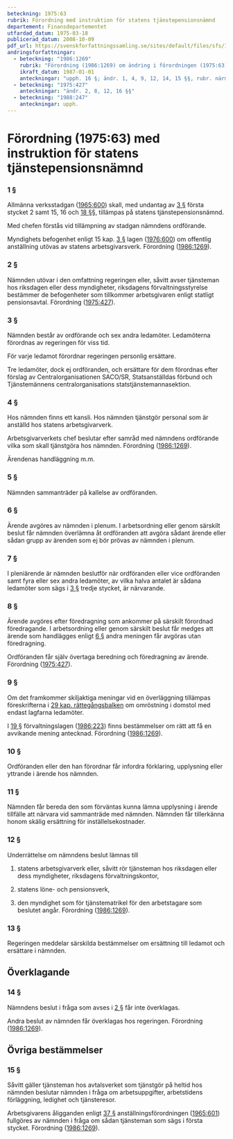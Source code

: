 ```yaml
---
beteckning: 1975:63
rubrik: Förordning med instruktion för statens tjänstepensionsnämnd
departement: Finansdepartementet
utfardad_datum: 1975-03-18
publicerad_datum: 2008-10-09
pdf_url: https://svenskforfattningssamling.se/sites/default/files/sfs/1975-03/SFS1975-63.pdf
andringsforfattningar:
  - beteckning: "1986:1269"
    rubrik: "Förordning (1986:1269) om ändring i förordningen (1975:63) med instruktion för statens tjänstepensionsnämnd"
    ikraft_datum: 1987-01-01
    anteckningar: "upph. 16 §; ändr. 1, 4, 9, 12, 14, 15 §§, rubr. närmast före 14 §"
  - beteckning: "1975:427"
    anteckningar: "ändr. 2, 8, 12, 16 §§"
  - beteckning: "1988:247"
    anteckningar: upph.
---
```


# Förordning (1975:63) med instruktion för statens tjänstepensionsnämnd

### 1 §

Allmänna verksstadgan ([1965:600](https://selex.se/eli/sfs/1965/600)) skall, med undantag av [3 §](#3) första stycket 2 samt 15, 16 och [18 §](#18)§, tillämpas på statens tjänstepensionsnämnd.

Med chefen förstås vid tillämpning av stadgan nämndens ordförande.

Myndighets befogenhet enligt 15 kap. [3 §](#kap15.3) lagen ([1976:600](https://selex.se/eli/sfs/1976/600)) om offentlig anställning utövas av statens arbetsgivarsverk. Förordning ([1986:1269](https://selex.se/eli/sfs/1986/1269)).

### 2 §

Nämnden utövar i den omfattning regeringen eller, såvitt avser tjänsteman hos riksdagen eller dess myndigheter, riksdagens förvaltningsstyrelse bestämmer de befogenheter som tillkommer arbetsgivaren enligt statligt pensionsavtal. Förordning ([1975:427](https://selex.se/eli/sfs/1975/427)).

### 3 §

Nämnden består av ordförande och sex andra ledamöter. Ledamöterna förordnas av regeringen för viss tid.

För varje ledamot förordnar regeringen personlig ersättare.

Tre ledamöter, dock ej ordföranden, och ersättare för dem förordnas efter förslag av Centralorganisationen SACO/SR, Statsanställdas förbund och Tjänstemännens centralorganisations statstjänstemannasektion.

### 4 §

Hos nämnden finns ett kansli. Hos nämnden tjänstgör personal som är anställd hos statens arbetsgivarverk.

Arbetsgivarverkets chef beslutar efter samråd med nämndens ordförande vilka som skall tjänstgöra hos nämnden. Förordning ([1986:1269](https://selex.se/eli/sfs/1986/1269)).

Ärendenas handläggning m.m.

### 5 §

Nämnden sammanträder på kallelse av ordföranden.

### 6 §

Ärende avgöres av nämnden i plenum. I arbetsordning eller genom särskilt beslut får nämnden överlämna åt ordföranden att avgöra sådant ärende eller sådan grupp av ärenden som ej bör prövas av nämnden i plenum.

### 7 §

I pleniärende är nämnden beslutför när ordföranden eller vice ordföranden samt fyra eller sex andra ledamöter, av vilka halva antalet är sådana ledamöter som sägs i [3 §](#3) tredje stycket, är närvarande.

### 8 §

Ärende avgöres efter föredragning som ankommer på särskilt förordnad föredragande. I arbetsordning eller genom särskilt beslut får medges att ärende som handlägges enligt [6 §](#6) andra meningen får avgöras utan föredragning.

Ordföranden får själv övertaga beredning och föredragning av ärende. Förordning ([1975:427](https://selex.se/eli/sfs/1975/427)).

### 9 §

Om det framkommer skiljaktiga meningar vid en överläggning tillämpas föreskrifterna i [29 kap. rättegångsbalken](https://selex.se/eli/sfs/1942/740) om omröstning i domstol med endast lagfarna ledamöter.

I [19 §](#19) förvaltningslagen ([1986:223](https://selex.se/eli/sfs/1986/223)) finns bestämmelser om rätt att få en avvikande mening antecknad. Förordning ([1986:1269](https://selex.se/eli/sfs/1986/1269)).

### 10 §

Ordföranden eller den han förordnar får infordra förklaring, upplysning eller yttrande i ärende hos nämnden.

### 11 §

Nämnden får bereda den som förväntas kunna lämna upplysning i ärende tillfälle att närvara vid sammanträde med nämnden. Nämnden får tillerkänna honom skälig ersättning för inställelsekostnader.

### 12 §

Underrättelse om nämndens beslut lämnas till

1. statens arbetsgivarverk eller, såvitt rör tjänsteman hos riksdagen eller dess myndigheter, riksdagens förvaltningskontor,

2. statens löne- och pensionsverk,

3. den myndighet som för tjänstematrikel för den arbetstagare som beslutet angår. Förordning ([1986:1269](https://selex.se/eli/sfs/1986/1269)).

### 13 §

Regeringen meddelar särskilda bestämmelser om ersättning till ledamot och ersättare i nämnden.

## Överklagande

### 14 §

Nämndens beslut i fråga som avses i [2 §](#2) får inte överklagas.

Andra beslut av nämnden får överklagas hos regeringen. Förordning ([1986:1269](https://selex.se/eli/sfs/1986/1269)).

## Övriga bestämmelser

### 15 §

Såvitt gäller tjänsteman hos avtalsverket som tjänstgör på heltid hos nämnden beslutar nämnden i fråga om arbetsuppgifter, arbetstidens förläggning, ledighet och tjänsteresor.

Arbetsgivarens åligganden enligt [37 §](#37) anställningsförordningen ([1965:601](https://selex.se/eli/sfs/1965/601)) fullgöres av nämnden i fråga om sådan tjänsteman som sägs i första stycket. Förordning ([1986:1269](https://selex.se/eli/sfs/1986/1269)).